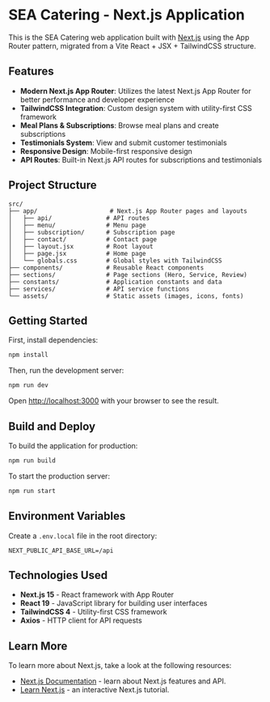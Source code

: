 # SEA Catering - Next.js Application

This is the SEA Catering web application built with [Next.js](https://nextjs.org) using the App Router pattern, migrated from a Vite React + JSX + TailwindCSS structure.

## Features

- **Modern Next.js App Router**: Utilizes the latest Next.js App Router for better performance and developer experience
- **TailwindCSS Integration**: Custom design system with utility-first CSS framework
- **Meal Plans & Subscriptions**: Browse meal plans and create subscriptions
- **Testimonials System**: View and submit customer testimonials
- **Responsive Design**: Mobile-first responsive design
- **API Routes**: Built-in Next.js API routes for subscriptions and testimonials

## Project Structure

```
src/
├── app/                    # Next.js App Router pages and layouts
│   ├── api/               # API routes
│   ├── menu/              # Menu page
│   ├── subscription/      # Subscription page
│   ├── contact/           # Contact page
│   ├── layout.jsx         # Root layout
│   ├── page.jsx           # Home page
│   └── globals.css        # Global styles with TailwindCSS
├── components/            # Reusable React components
├── sections/              # Page sections (Hero, Service, Review)
├── constants/             # Application constants and data
├── services/              # API service functions
└── assets/                # Static assets (images, icons, fonts)
```

## Getting Started

First, install dependencies:

```bash
npm install
```

Then, run the development server:

```bash
npm run dev
```

Open [http://localhost:3000](http://localhost:3000) with your browser to see the result.

## Build and Deploy

To build the application for production:

```bash
npm run build
```

To start the production server:

```bash
npm run start
```

## Environment Variables

Create a `.env.local` file in the root directory:

```
NEXT_PUBLIC_API_BASE_URL=/api
```

## Technologies Used

- **Next.js 15** - React framework with App Router
- **React 19** - JavaScript library for building user interfaces
- **TailwindCSS 4** - Utility-first CSS framework
- **Axios** - HTTP client for API requests

## Learn More

To learn more about Next.js, take a look at the following resources:

- [Next.js Documentation](https://nextjs.org/docs) - learn about Next.js features and API.
- [Learn Next.js](https://nextjs.org/learn) - an interactive Next.js tutorial.
